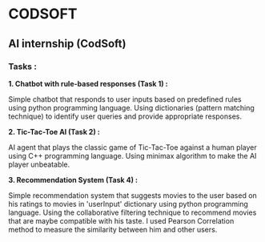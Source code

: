 # CODSOFT

## AI internship (CodSoft)

### Tasks :

**1. Chatbot with rule-based responses (Task 1) :**

Simple chatbot that responds to user inputs based on predefined rules using python programming language. Using dictionaries (pattern matching technique) to identify user queries and provide appropriate responses.

**2. Tic-Tac-Toe AI (Task 2) :**

AI agent that plays the classic game of Tic-Tac-Toe against a human player using C++ programming language. Using minimax algorithm to make the AI player unbeatable.

**3. Recommendation System (Task 4) :**

Simple recommendation system that suggests movies to the user based on his ratings to movies in 'userInput' dictionary using python programming language. Using the collaborative filtering technique to recommend movies that are maybe compatible with his taste. I used Pearson Correlation method to measure the similarity between him and other users.
